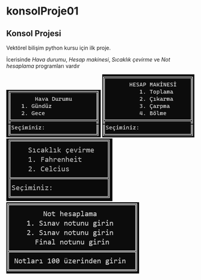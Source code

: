 # konsolProje01
<h2>Konsol Projesi</h2>
<p>Vektörel bilişim python kursu için ilk proje.</p>
<p>İcerisinde <i>Hava durumu</i>, <i>Hesap makinesi</i>, <i>Sıcaklık çevirme</i> ve <i>Not hesaplama</i> programları vardır</p>
<img src="./tanitim/02_proje01_hava.png"></img>
<img src="./tanitim/02_proje01_hesap.png">
<img src="./tanitim/sicaklikCevirme_proje01.png">
<img src="./tanitim/notHesaplama_proje01.png">